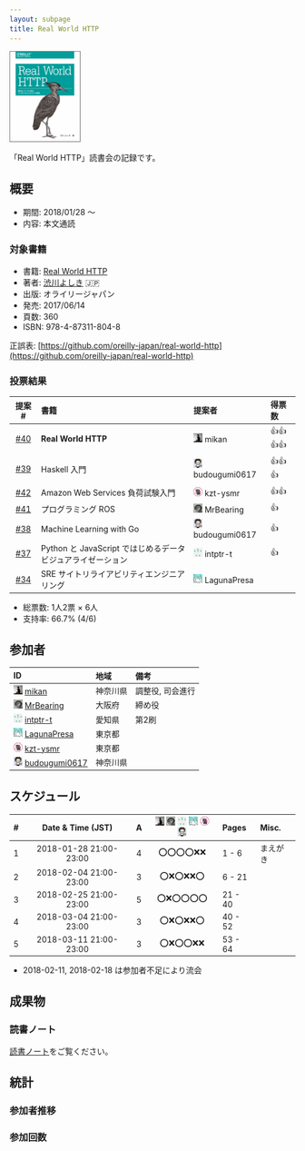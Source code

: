 ```yaml
---
layout: subpage
title: Real World HTTP
---
```


[![Real World HTTP](/images/cover-http.png)](https://www.oreilly.co.jp/books/9784873118048/)

「Real World HTTP」読書会の記録です。

## 概要

* 期間: 2018/01/28 ～
* 内容: 本文通読

### 対象書籍

* 書籍: [Real World HTTP](https://www.oreilly.co.jp/books/9784873118048/)
* 著者: [渋川よしき](http://blog.shibu.jp/) :jp:
* 出版: オライリージャパン
* 発売: 2017/06/14
* 頁数: 360
* ISBN: 978-4-87311-804-8

正誤表: [https://github.com/oreilly-japan/real-world-http](https://github.com/oreilly-japan/real-world-http)

### 投票結果

| 提案 #                                                  | 書籍 | 提案者 | 得票数 |
|:-------------------------------------------------------:|:-----|:------|:-------|
| [#40](https://github.com/aosn/aosn.github.io/issues/40) | **Real World HTTP** | ![](/images/users/mikan_16.png) mikan |:+1::+1::+1::+1:|
| [#39](https://github.com/aosn/aosn.github.io/issues/39) | Haskell 入門 | ![](/images/users/budougumi0617_16.png) budougumi0617 |:+1::+1::+1:|
| [#42](https://github.com/aosn/aosn.github.io/issues/42) | Amazon Web Services 負荷試験入門 | ![](/images/users/kzt-ysmr_16.png) kzt-ysmr |:+1::+1:|
| [#41](https://github.com/aosn/aosn.github.io/issues/41) | プログラミング ROS | ![](/images/users/MrBearing_16.png) MrBearing |:+1:|
| [#38](https://github.com/aosn/aosn.github.io/issues/38) | Machine Learning with Go | ![](/images/users/budougumi0617_16.png) budougumi0617 |:+1:|
| [#37](https://github.com/aosn/aosn.github.io/issues/37) | Python と JavaScript ではじめるデータビジュアライゼーション | ![](/images/users/intptr-t_16.png) intptr-t |:+1:|
| [#34](https://github.com/aosn/aosn.github.io/issues/34) | SRE サイトリライアビリティエンジニアリング | ![](/images/users/LagunaPresa_16.png) LagunaPresa ||

* 総票数: 1人2票 × 6人
* 支持率: 66.7% (4/6)

## 参加者

| ID                                                                                        | 地域     | 備考             |
|:------------------------------------------------------------------------------------------|:---------|:-----------------|
| ![](/images/users/mikan_16.png) [mikan](https://github.com/mikan)                         | 神奈川県 | 調整役, 司会進行   |
| ![](/images/users/MrBearing_16.png) [MrBearing](https://github.com/MrBearing)             | 大阪府   | 締め役            |
| ![](/images/users/intptr-t_16.png) [intptr-t](https://github.com/intptr-t)                | 愛知県   | 第2刷             |
| ![](/images/users/LagunaPresa_16.png) [LagunaPresa](https://github.com/LagunaPresa)       | 東京都   |                  |
| ![](/images/users/kzt-ysmr_16.png) [kzt-ysmr](https://github.com/kzt-ysmr)                | 東京都   |                  |
| ![](/images/users/budougumi0617_16.png) [budougumi0617](https://github.com/budougumi0617) | 神奈川県 |                  |

## スケジュール

| # | Date & Time (JST) | A | ![](/images/users/mikan_16.png) ![](/images/users/MrBearing_16.png) ![](/images/users/intptr-t_16.png) ![](/images/users/LagunaPresa_16.png) ![](/images/users/kzt-ysmr_16.png) ![](/images/users/budougumi0617_16.png) | Pages | Misc. |
|---:|:----------------------:|:-:|:------------------------:|:----------|:-------------------------|
|  1 | 2018-01-28 21:00-23:00 | 4 | :o::o::o::o::x::x: |   1 -   6 | まえがき          |
|  2 | 2018-02-04 21:00-23:00 | 3 | :o::x::o::x::x::o: |   6 -  21 |                  |
|  3 | 2018-02-25 21:00-23:00 | 5 | :o::x::o::o::o::o: |  21 -  40 |                  |
|  4 | 2018-03-04 21:00-23:00 | 3 | :o::x::o::x::x::o: |  40 -  52 |                  |
|  5 | 2018-03-11 21:00-23:00 | 3 | :o::x::o::o::x::x: |  53 -  64 |                  |

* 2018-02-11, 2018-02-18 は参加者不足により流会

## 成果物

### 読書ノート

[読書ノート](/note/13-http)をご覧ください。

## 統計

### 参加者推移

<canvas id="timesChart" width="400" height="200"></canvas>

### 参加回数

<canvas id="attendeesChart" width="400" height="200"></canvas>

<script>
handleEntryCharts("13-http");
</script>
